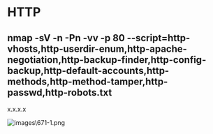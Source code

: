 # **HTTP**

  
  

## nmap -sV -n -Pn -vv -p 80 --script=http-vhosts,http-userdir-enum,http-apache-negotiation,http-backup-finder,http-config-backup,http-default-accounts,http-methods,http-method-tamper,http-passwd,http-robots.txt

x.x.x.x

![images\671-1.png](https://oscpnotes.infosecsanyam.in/images/671-1.png)